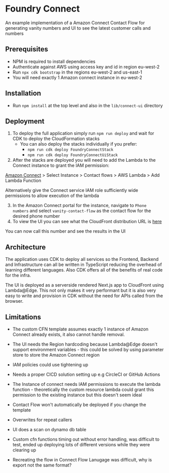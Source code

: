# Foundry Connect
An example implementation of a Amazon Connect Contact Flow for generating vanity numbers and UI to see the latest customer calls and numbers

## Prerequisites 
* NPM is required to install dependencies
* Authenticate against AWS using access key and id in region eu-west-2
* Run `npx cdk bootstrap` in the regions eu-west-2 and us-east-1
* You will need exactly 1 Amazon connect instance in eu-west-2

## Installation
* Run `npm install` at the top level and also in the `lib/connect-ui` directory

## Deployment
1. To deploy the full application simply run `npm run deploy` and wait for CDK to deploy the CloudFormation stacks
   * You can also deploy the stacks individually if you prefer: 
     * `npm run cdk deploy FoundryConnectStack`
     * `npm run cdk deploy FoundryConnectUiStack`
2. After the stacks are deployed you will need to add the Lambda to the Connect instance to grant the IAM permission:

[Amazon Connect](https://eu-west-2.console.aws.amazon.com/connect/v2/app/instances) > Select Instance > Contact flows > AWS Lambda > Add Lambda Function

Alternatively give the Connect service IAM role sufficiently wide permissions to allow execution of the lambda

3. In the Amazon Connect portal for the instance, navigate to `Phone numbers` and select `vanity-contact-flow` as the contact flow for the desired phone number
4. To view the UI you can see what the CloudFront distribution URL is [here](https://console.aws.amazon.com/cloudfront/v3/home)

You can now call this number and see the results in the UI

## Architecture

The application uses CDK to deploy all services so the Frontend, Backend and Infrastructure can all be written in TypeScript reducing the overhead of learning different languages. Also CDK offers all of the benefits of real code for the infra.

The UI is deployed as a serverside rendered Next.js app to CloudFront using Lambda@Edge. This not only makes it very performant but it is also very easy to write and provision in CDK without the need for APIs called from the browser.

## Limitations

* The custom CFN template assumes exactly 1 instance of Amazon Connect already exists, it also cannot handle removal.
* The UI needs the Region hardcoding because Lambda@Edge doesn't support environment variables - this could be solved by using parameter store to store the Amazon Connect region 
* IAM policies could use tightening up
* Needs a proper CICD solution setting up e.g CircleCI or GitHub Actions
* The Instance of connect needs IAM permissions to execute the lambda function - theoretically the custom resource lambda could grant this permission to the existing instance but this doesn't seem ideal 
* Contact Flow won't automatically be deployed if you change the template

* Overwrites for repeat callers
* UI does a scan on dynamo db table

* Custom cfn functions timing out without error handling, was difficult to test, ended up deploying lots of different versions while they were clearing up
* Recreating the flow in Connect Flow Lanugage was difficult, why is export not the same format?
